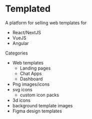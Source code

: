 # Templated

A platform for selling web templates for

- React/NextJS
- VueJS
- Angular

Categories

- Web templates
  - Landing pages
  - Chat Apps
  - Dashboard
- Png images/icons
- svg icons
  - custom icon packs
- 3d icons
- background template images
- Figma design templates
